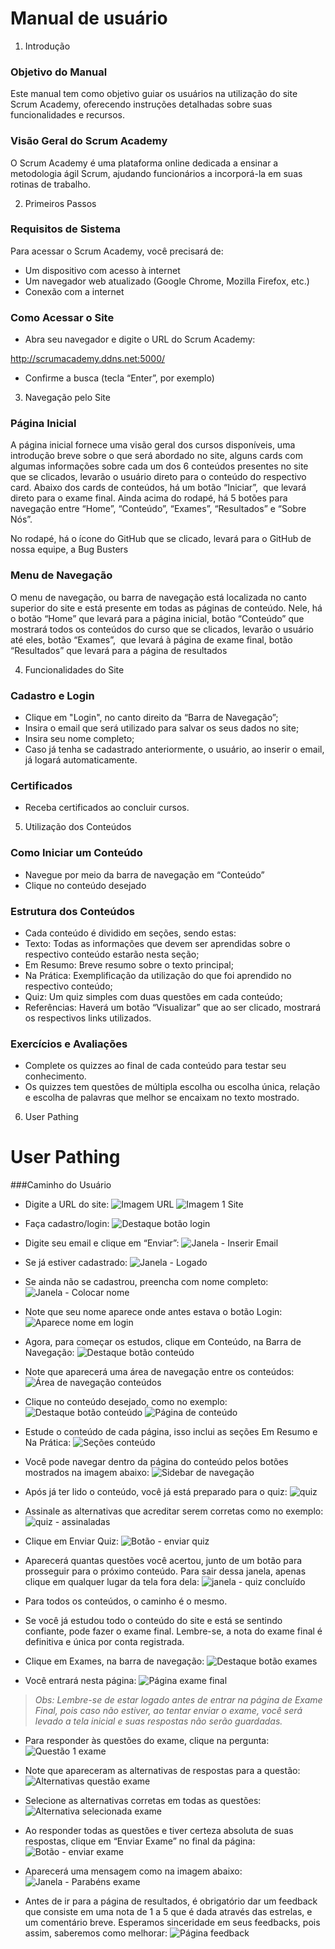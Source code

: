 # Manual de usuário

1. Introdução

### Objetivo do Manual

Este manual tem como objetivo guiar os usuários na utilização do site Scrum Academy, oferecendo instruções detalhadas sobre suas funcionalidades e recursos.

### Visão Geral do Scrum Academy

O Scrum Academy é uma plataforma online dedicada a ensinar a metodologia ágil Scrum, ajudando funcionários a incorporá-la em suas rotinas de trabalho.

2. Primeiros Passos

### Requisitos de Sistema

Para acessar o Scrum Academy, você precisará de:

- Um dispositivo com acesso à internet
- Um navegador web atualizado (Google Chrome, Mozilla Firefox, etc.)
- Conexão com a internet

### Como Acessar o Site

- Abra seu navegador e digite o URL do Scrum Academy:

http://scrumacademy.ddns.net:5000/

- Confirme a busca (tecla “Enter”, por exemplo)

3. Navegação pelo Site

### Página Inicial

A página inicial fornece uma visão geral dos cursos disponíveis, uma introdução breve sobre o que será abordado no site, alguns cards com algumas informações sobre cada um dos 6 conteúdos presentes no site que se clicados, levarão o usuário direto para o conteúdo do respectivo card. Abaixo dos cards de conteúdos, há um botão “Iniciar”,  que levará direto para o exame final. Ainda acima do rodapé, há 5 botões para navegação entre “Home”, “Conteúdo”, “Exames”, “Resultados” e “Sobre Nós”.

No rodapé, há o ícone do GitHub que se clicado, levará para o GitHub de nossa equipe, a Bug Busters

### Menu de Navegação

O menu de navegação, ou barra de navegação está localizada no canto superior do site e está presente em todas as páginas de conteúdo. Nele, há o botão “Home” que levará para a página inicial, botão “Conteúdo” que mostrará todos os conteúdos do curso que se clicados, levarão o usuário até eles, botão “Exames”,  que levará à página de exame final, botão “Resultados” que levará para a página de resultados

4. Funcionalidades do Site

### Cadastro e Login

- Clique em "Login", no canto direito da “Barra de Navegação”;
- Insira o email que será utilizado para salvar os seus dados no site;
- Insira seu nome completo;
- Caso já tenha se cadastrado anteriormente, o usuário, ao inserir o email, já logará automaticamente.

### Certificados

- Receba certificados ao concluir cursos.

5. Utilização dos Conteúdos

### Como Iniciar um Conteúdo

- Navegue por meio da barra de navegação em “Conteúdo”
- Clique no conteúdo desejado

### Estrutura dos Conteúdos

- Cada conteúdo é dividido em seções, sendo estas:
- Texto: Todas as informações que devem ser aprendidas sobre o respectivo conteúdo estarão nesta seção;
- Em Resumo: Breve resumo sobre o texto principal;
- Na Prática: Exemplificação da utilização do que foi aprendido no respectivo conteúdo;
- Quiz: Um quiz simples com duas questões em cada conteúdo;
- Referências: Haverá um botão “Visualizar” que ao ser clicado, mostrará os respectivos links utilizados.

### Exercícios e Avaliações

- Complete os quizzes ao final de cada conteúdo para testar seu conhecimento.
- Os quizzes tem questões de múltipla escolha ou escolha única, relação e escolha de palavras que melhor se encaixam no texto mostrado.

6. User Pathing

# User Pathing

###Caminho do Usuário

- Digite a URL do site:
![Imagem URL](./manual-images/1.png)
![Imagem 1 Site](./manual-images/2.png)


- Faça cadastro/login:
![Destaque botão login](./manual-images/3.png)


- Digite seu email e clique em “Enviar”:
![Janela - Inserir Email](./manual-images/4.png)


- Se já estiver cadastrado:
![Janela - Logado](./manual-images/5.png)


- Se ainda não se cadastrou, preencha com nome completo:
![Janela - Colocar nome](./manual-images/6.png)


- Note que seu nome aparece onde antes estava o botão Login:
![Aparece nome em login](./manual-images/7.png)


- Agora, para começar os estudos, clique em Conteúdo, na Barra de Navegação:
![Destaque botão conteúdo](./manual-images/8.png)


- Note que aparecerá uma área de navegação entre os conteúdos:
![Área de navegação conteúdos](./manual-images/9.png)


- Clique no conteúdo desejado, como no exemplo:
![Destaque botão conteúdo](./manual-images/10.png)
![Página de conteúdo](./manual-images/11.png)


- Estude o conteúdo de cada página, isso inclui as seções Em Resumo e Na Prática:
![Seções conteúdo](./manual-images/12.png)


- Você pode navegar dentro da página do conteúdo pelos botões mostrados na imagem abaixo:
![Sidebar de navegação](./manual-images/13.png)


- Após já ter lido o conteúdo, você já está preparado para o quiz:
![quiz](./manual-images/14.png)


- Assinale as alternativas que acreditar serem corretas como no exemplo:
![quiz - assinaladas](./manual-images/15.png)


- Clique em Enviar Quiz:
![Botão - enviar quiz](./manual-images/16.png)


- Aparecerá quantas questões você acertou, junto de um botão para prosseguir para o próximo conteúdo. Para sair dessa janela, apenas clique em qualquer lugar da tela fora dela:
![janela - quiz concluído](./manual-images/17.png)


- Para todos os conteúdos, o caminho é o mesmo.
- Se você já estudou todo o conteúdo do site e está se sentindo confiante, pode fazer o exame final. Lembre-se, a nota do exame final é definitiva e única por conta registrada.

- Clique em Exames, na barra de navegação:
![Destaque botão exames](./manual-images/18.png)


- Você entrará nesta página:
![Página exame final](./manual-images/19.png)


> *Obs:* *Lembre-se de estar logado antes de entrar na página de Exame Final, pois caso não estiver, ao tentar enviar o exame, você será levado a tela inicial e suas respostas não serão guardadas.*
> 

- Para responder às questões do exame, clique na pergunta:
![Questão 1 exame](./manual-images/20.png)


- Note que apareceram as alternativas de respostas para a questão:
![Alternativas questão exame](./manual-images/21.png)


- Selecione as alternativas corretas em todas as questões:
![Alternativa selecionada exame](./manual-images/22.png)


- Ao responder todas as questões e tiver certeza absoluta de suas respostas, clique em “Enviar Exame” no final da página:
![Botão - enviar exame](./manual-images/23.png)


- Aparecerá uma mensagem como na imagem abaixo:
![Janela -  Parabéns exame](./manual-images/24.png)


- Antes de ir para a página de resultados, é obrigatório dar um feedback que consiste em uma nota de 1 a 5 que é dada através das estrelas, e um comentário breve. Esperamos sinceridade em seus feedbacks, pois assim, saberemos como melhorar:
![Página feedback](./manual-images/25.png)